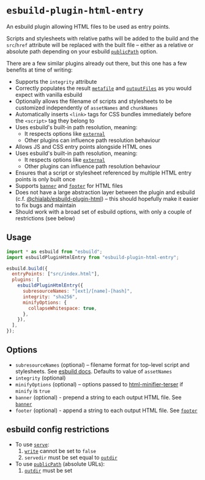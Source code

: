 # `esbuild-plugin-html-entry`

An esbuild plugin allowing HTML files to be used as entry points.

Scripts and stylesheets with relative paths will be added to the build and the `src`/`href`
attribute will be replaced with the built file – either as a relative or absolute path depending on
your esbuild [`publicPath`] option.

There are a few similar plugins already out there, but this one has a few benefits at time of
writing:

- Supports the `integrity` attribute
- Correctly populates the result [`metafile`] and [`outputFiles`] as you would expect with vanilla
  esbuild
- Optionally allows the filename of scripts and stylesheets to be customized independently of
  `assetNames` and `chunkNames`
- Automatically inserts `<link>` tags for CSS bundles immediately before the `<script>` tag they
  belong to
- Uses esbuild's built-in path resolution, meaning:
  - It respects options like [`external`]
  - Other plugins can influence path resolution behaviour
- Allows JS and CSS entry points alongside HTML ones
- Uses esbuild's built-in path resolution, meaning:
  - It respects options like [`external`]
  - Other plugins can influence path resolution behaviour
- Ensures that a script or stylesheet referenced by multiple HTML entry points is only built once
- Supports [`banner`] and [`footer`] for HTML files
- Does not have a large abstraction layer between the plugin and esbuild (c.f.
  [@chialab/esbuild-plugin-html]) – this should hopefully make it easier to fix bugs and maintain
- Should work with a broad set of esbuild options, with only a couple of restrictions (see below)

## Usage

```js
import * as esbuild from "esbuild";
import esbuildPluginHtmlEntry from "esbuild-plugin-html-entry";

esbuild.build({
  entryPoints: ["src/index.html"],
  plugins: [
    esbuildPluginHtmlEntry({
      subresourceNames: "[ext]/[name]-[hash]",
      integrity: "sha256",
      minifyOptions: {
        collapseWhitespace: true,
      },
    }),
  ],
});
```

## Options

- `subresourceNames` (optional) – filename format for top-level script and stylesheets. See
  [esbuild docs](https://esbuild.github.io/api/#asset-names). Defaults to value of `assetNames`
- `integrity` (optional)
- `minifyOptions` (optional) – options passed to [html-minifier-terser] if `minify` is `true`
- `banner` (optional) - prepend a string to each output HTML file. See [`banner`]
- `footer` (optional) - append a string to each output HTML file. See [`footer`]

## esbuild config restrictions

- To use [`serve`]:
  1. [`write`](https://esbuild.github.io/api/#write) cannot be set to `false`
  1. `servedir` must be set equal to [`outdir`]
- To use [`publicPath`] (absolute URLs):
  1. [`outdir`] must be set

[`publicPath`]: https://esbuild.github.io/api/#public-path
[`serve`]: https://esbuild.github.io/api/#serve
[`outdir`]: https://esbuild.github.io/api/#outdir
[`metafile`]: https://esbuild.github.io/api/#metafile
[`external`]: https://esbuild.github.io/api/#external
[`outputFiles`]: https://esbuild.github.io/api/#write
[`external`]: https://esbuild.github.io/api/#external
[`banner`]: https://esbuild.github.io/api/#banner
[`footer`]: https://esbuild.github.io/api/#footer
[@chialab/esbuild-plugin-html]:
  https://github.com/chialab/rna/tree/main/packages/esbuild-plugin-html
[html-minifier-terser]: https://www.npmjs.com/package/html-minifier-terser
[prettier]: https://www.npmjs.com/package/prettier
